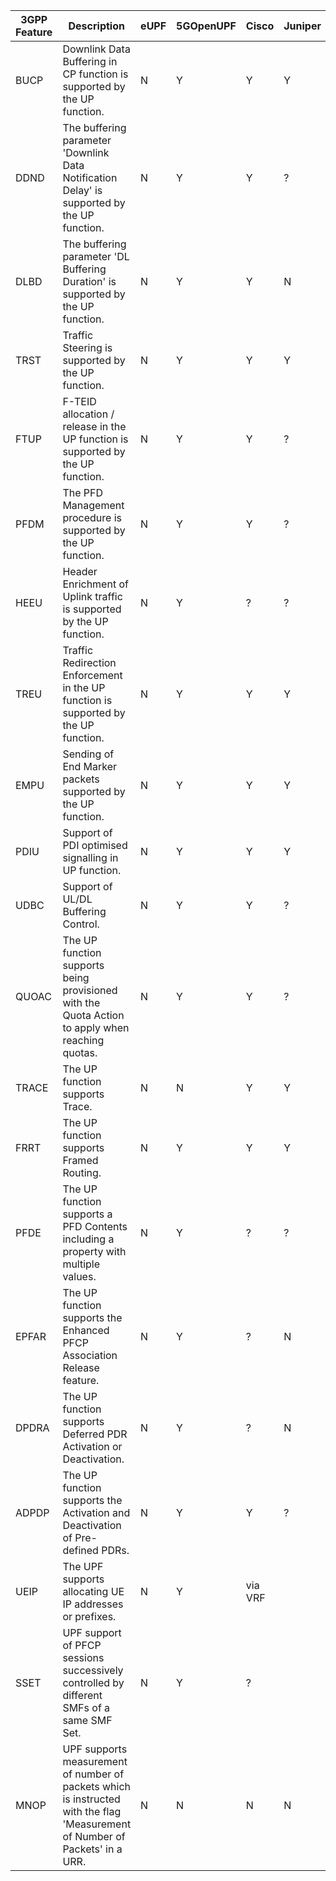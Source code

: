 | 3GPP Feature | Description                                                                                                                  | eUPF | 5GOpenUPF | Cisco   | Juniper |
| ------------ | ---------------------------------------------------------------------------------------------------------------------------- | ---- | --------- | ------- | ------- |
| BUCP         | Downlink Data Buffering in CP function is supported by the UP function.                                                      | N    | Y         | Y       | Y       |
| DDND         | The buffering parameter 'Downlink Data Notification Delay' is supported by the UP function.                                  | N    | Y         | Y       | ?       |
| DLBD         | The buffering parameter 'DL Buffering Duration' is supported by the UP function.                                             | N    | Y         | Y       | N       |
| TRST         | Traffic Steering is supported by the UP function.                                                                            | N    | Y         | Y       | Y       |
| FTUP         | F-TEID allocation / release in the UP function is supported by the UP function.                                              | N    | Y         | Y       | ?       |
| PFDM         | The PFD Management procedure is supported by the UP function.                                                                | N    | Y         | Y       | ?       |
| HEEU         | Header Enrichment of Uplink traffic is supported by the UP function.                                                         | N    | Y         | ?       | ?       |
| TREU         | Traffic Redirection Enforcement in the UP function is supported by the UP function.                                          | N    | Y         | Y       | Y       |
| EMPU         | Sending of End Marker packets supported by the UP function.                                                                  | N    | Y         | Y       | Y       |
| PDIU         | Support of PDI optimised signalling in UP function.                                                                          | N    | Y         | Y       | Y       |
| UDBC         | Support of UL/DL Buffering Control.                                                                                          | N    | Y         | Y       | ?       |
| QUOAC        | The UP function supports being provisioned with the Quota Action to apply when reaching quotas.                              | N    | Y         | Y       | ?       |
| TRACE        | The UP function supports Trace.                                                                                              | N    | N         | Y       | Y       |
| FRRT         | The UP function supports Framed Routing.                                                                                     | N    | Y         | Y       | Y       |
| PFDE         | The UP function supports a PFD Contents including a property with multiple values.                                           | N    | Y         | ?       | ?       |
| EPFAR        | The UP function supports the Enhanced PFCP Association Release feature.                                                      | N    | Y         | ?       | N       |
| DPDRA        | The UP function supports Deferred PDR Activation or Deactivation.                                                            | N    | Y         | ?       | N       |
| ADPDP        | The UP function supports the Activation and Deactivation of Pre-defined PDRs.                                                | N    | Y         | Y       | ?       |
| UEIP         | The UPF supports allocating UE IP addresses or prefixes.                                                                     | N    | Y         | via VRF |         |
| SSET         | UPF support of PFCP sessions successively controlled by different SMFs of a same SMF Set.                                    | N    | Y         | ?       |         |
| MNOP         | UPF supports measurement of number of packets which is instructed with the flag 'Measurement of Number of Packets' in a URR. | N    | N         | N       | N       |
